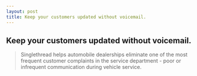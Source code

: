 ```yaml
---
layout: post
title: Keep your customers updated without voicemail.
---
```


## Keep your customers updated without voicemail. ##
> Singlethread helps automobile dealerships eliminate one of the most frequent customer complaints in the service department - poor or infrequent communication during vehicle service.

